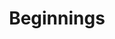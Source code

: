 ---
layout: post
title:  "Beginnings"
image: https://farm4.staticflickr.com/3932/15245726090_2d369ab6cf_b.jpg
thumbnail: https://farm6.staticflickr.com/5579/15197499536_83f4de0bbc_n.jpg
dimensionX:
dimensionY:
dimensionZ:
materials:
price: $925
---